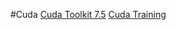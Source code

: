 #Cuda
[Cuda Toolkit 7.5](https://developer.nvidia.com/cuda-downloads)
[Cuda Training](https://developer.nvidia.com/cuda-education-training)